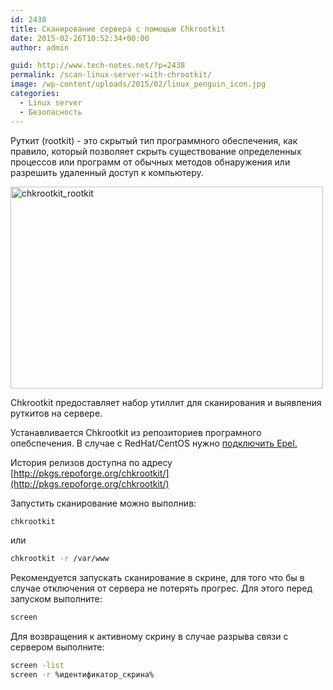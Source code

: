 ```yaml
---
id: 2438
title: Сканирование сервера с помощью Chkrootkit
date: 2015-02-26T10:52:34+00:00
author: admin

guid: http://www.tech-notes.net/?p=2438
permalink: /scan-linux-server-with-chrootkit/
image: /wp-content/uploads/2015/02/linux_penguin_icon.jpg
categories:
  - Linux server
  - Безопасность
---
```

Руткит (rootkit) - это скрытый тип программного обеспечения, как правило, который позволяет скрыть существование определенных процессов или программ от обычных методов обнаружения или разрешить удаленный доступ к компьютеру.

[<img src="/wp-content/uploads/2015/02/chkrootkit_rootkit.jpg" alt="chkrootkit_rootkit" width="500" height="323" class="aligncenter size-full wp-image-2439" srcset="/wp-content/uploads/2015/02/chkrootkit_rootkit.jpg 500w, /wp-content/uploads/2015/02/chkrootkit_rootkit-170x110.jpg 170w, /wp-content/uploads/2015/02/chkrootkit_rootkit-300x194.jpg 300w" sizes="(max-width: 500px) 100vw, 500px" />](/wp-content/uploads/2015/02/chkrootkit_rootkit.jpg)

Chkrootkit предоставляет набор утиллит для сканирования и выявления руткитов на сервере.

Устанавливается Chkrootkit из репозиториев програмного опебспечения. В случае с RedHat/CentOS нужно [подключить Epel.](http://www.tech-notes.net/epel-remi-atrpms-rhel-centos/)

История релизов доступна по адресу [http://pkgs.repoforge.org/chkrootkit/](http://pkgs.repoforge.org/chkrootkit/)

Запустить сканирование можно выполнив:

```bash
chkrootkit
```

или

```bash
chkrootkit -r /var/www
```

Рекомендуется запускать сканирование в скрине, для того что бы в случае отключения от сервера не потерять прогрес. Для этого перед запуском выполните:

```bash
screen
```

Для возвращения к активному скрину в случае разрыва связи с сервером выполните:

```bash
screen -list  
screen -r %идентификатор_скрина%
```
